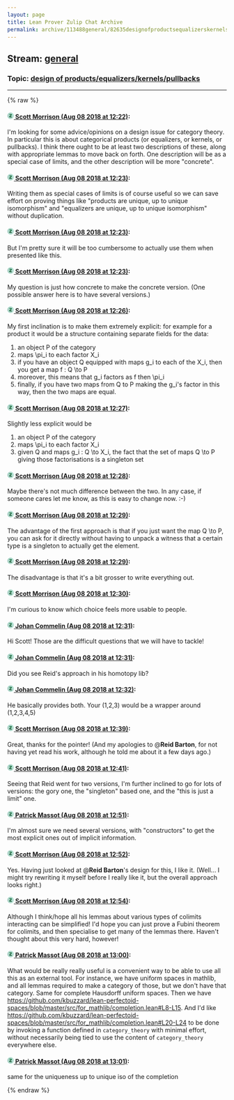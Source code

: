 ```yaml
---
layout: page
title: Lean Prover Zulip Chat Archive 
permalink: archive/113488general/82635designofproductsequalizerskernelspullbacks.html
---
```


## Stream: [general](index.html)
### Topic: [design of products/equalizers/kernels/pullbacks](82635designofproductsequalizerskernelspullbacks.html)

---


{% raw %}
#### [![Click to go to Zulip](../../assets/img/zulip2.png) Scott Morrison (Aug 08 2018 at 12:22)](https://leanprover.zulipchat.com/#narrow/stream/113488-general/topic/design%20of%20products/equalizers/kernels/pullbacks/near/131099434):
I'm looking for some advice/opinions on a design issue for category theory. In particular this is about categorical products (or equalizers, or kernels, or pullbacks). I think there ought to be at least two descriptions of these, along with appropriate lemmas to move back on forth. One description will be as a special case of limits, and the other description will be more "concrete".

#### [![Click to go to Zulip](../../assets/img/zulip2.png) Scott Morrison (Aug 08 2018 at 12:23)](https://leanprover.zulipchat.com/#narrow/stream/113488-general/topic/design%20of%20products/equalizers/kernels/pullbacks/near/131099446):
Writing them as special cases of limits is of course useful so we can save effort on proving things like "products are unique, up to unique isomorphism" and "equalizers are unique, up to unique isomorphism" without duplication.

#### [![Click to go to Zulip](../../assets/img/zulip2.png) Scott Morrison (Aug 08 2018 at 12:23)](https://leanprover.zulipchat.com/#narrow/stream/113488-general/topic/design%20of%20products/equalizers/kernels/pullbacks/near/131099452):
But I'm pretty sure it will be too cumbersome to actually use them when presented like this.

#### [![Click to go to Zulip](../../assets/img/zulip2.png) Scott Morrison (Aug 08 2018 at 12:23)](https://leanprover.zulipchat.com/#narrow/stream/113488-general/topic/design%20of%20products/equalizers/kernels/pullbacks/near/131099467):
My question is just how concrete to make the concrete version. (One possible answer here is to have several versions.)

#### [![Click to go to Zulip](../../assets/img/zulip2.png) Scott Morrison (Aug 08 2018 at 12:26)](https://leanprover.zulipchat.com/#narrow/stream/113488-general/topic/design%20of%20products/equalizers/kernels/pullbacks/near/131099622):
My first inclination is to make them extremely explicit: for example for a product it would be a structure containing separate fields for the data:

1. an object P of the category
2. maps \pi_i to each factor X_i
3. if you have an object Q equipped with maps g_i to each of the X_i, then you get a map f : Q \to P
4. moreover, this means that g_i factors as f then \pi_i
5. finally, if you have two maps from Q to P making the g_i's factor in this way, then the two maps are equal.

#### [![Click to go to Zulip](../../assets/img/zulip2.png) Scott Morrison (Aug 08 2018 at 12:27)](https://leanprover.zulipchat.com/#narrow/stream/113488-general/topic/design%20of%20products/equalizers/kernels/pullbacks/near/131099652):
Slightly less explicit would be

1. an object P of the category
2. maps \pi_i to each factor X_i
3. given Q and maps g_i : Q \to X_i, the fact that the set of maps Q \to P giving those factorisations is a singleton set

#### [![Click to go to Zulip](../../assets/img/zulip2.png) Scott Morrison (Aug 08 2018 at 12:28)](https://leanprover.zulipchat.com/#narrow/stream/113488-general/topic/design%20of%20products/equalizers/kernels/pullbacks/near/131099719):
Maybe there's not much difference between the two. In any case, if someone cares let me know, as this is easy to change now. :-)

#### [![Click to go to Zulip](../../assets/img/zulip2.png) Scott Morrison (Aug 08 2018 at 12:29)](https://leanprover.zulipchat.com/#narrow/stream/113488-general/topic/design%20of%20products/equalizers/kernels/pullbacks/near/131099743):
The advantage of the first approach is that if you just want the map Q \to P, you can ask for it directly without having to unpack a witness that a certain type is a singleton to actually get the element.

#### [![Click to go to Zulip](../../assets/img/zulip2.png) Scott Morrison (Aug 08 2018 at 12:29)](https://leanprover.zulipchat.com/#narrow/stream/113488-general/topic/design%20of%20products/equalizers/kernels/pullbacks/near/131099746):
The disadvantage is that it's a bit grosser to write everything out.

#### [![Click to go to Zulip](../../assets/img/zulip2.png) Scott Morrison (Aug 08 2018 at 12:30)](https://leanprover.zulipchat.com/#narrow/stream/113488-general/topic/design%20of%20products/equalizers/kernels/pullbacks/near/131099795):
I'm curious to know which choice feels more usable to people.

#### [![Click to go to Zulip](../../assets/img/zulip2.png) Johan Commelin (Aug 08 2018 at 12:31)](https://leanprover.zulipchat.com/#narrow/stream/113488-general/topic/design%20of%20products/equalizers/kernels/pullbacks/near/131099814):
Hi Scott! Those are the difficult questions that we will have to tackle!

#### [![Click to go to Zulip](../../assets/img/zulip2.png) Johan Commelin (Aug 08 2018 at 12:31)](https://leanprover.zulipchat.com/#narrow/stream/113488-general/topic/design%20of%20products/equalizers/kernels/pullbacks/near/131099816):
Did you see Reid's approach in his homotopy lib?

#### [![Click to go to Zulip](../../assets/img/zulip2.png) Johan Commelin (Aug 08 2018 at 12:32)](https://leanprover.zulipchat.com/#narrow/stream/113488-general/topic/design%20of%20products/equalizers/kernels/pullbacks/near/131099858):
He basically provides both. Your (1,2,3) would be a wrapper around (1,2,3,4,5)

#### [![Click to go to Zulip](../../assets/img/zulip2.png) Scott Morrison (Aug 08 2018 at 12:39)](https://leanprover.zulipchat.com/#narrow/stream/113488-general/topic/design%20of%20products/equalizers/kernels/pullbacks/near/131100108):
Great, thanks for the pointer! (And my apologies to @**Reid Barton**, for not having yet read his work, although he told me about it a few days ago.)

#### [![Click to go to Zulip](../../assets/img/zulip2.png) Scott Morrison (Aug 08 2018 at 12:41)](https://leanprover.zulipchat.com/#narrow/stream/113488-general/topic/design%20of%20products/equalizers/kernels/pullbacks/near/131100185):
Seeing that Reid went for two versions, I'm further inclined to go for lots of versions: the gory one, the "singleton" based one, and the "this is just a limit" one.

#### [![Click to go to Zulip](../../assets/img/zulip2.png) Patrick Massot (Aug 08 2018 at 12:51)](https://leanprover.zulipchat.com/#narrow/stream/113488-general/topic/design%20of%20products/equalizers/kernels/pullbacks/near/131100527):
I'm almost sure we need several versions, with "constructors" to get the most explicit ones out of implicit information.

#### [![Click to go to Zulip](../../assets/img/zulip2.png) Scott Morrison (Aug 08 2018 at 12:52)](https://leanprover.zulipchat.com/#narrow/stream/113488-general/topic/design%20of%20products/equalizers/kernels/pullbacks/near/131100582):
Yes. Having just looked at @**Reid Barton**'s design for this, I like it. (Well... I might try rewriting it myself before I really like it, but the overall approach looks right.)

#### [![Click to go to Zulip](../../assets/img/zulip2.png) Scott Morrison (Aug 08 2018 at 12:54)](https://leanprover.zulipchat.com/#narrow/stream/113488-general/topic/design%20of%20products/equalizers/kernels/pullbacks/near/131100638):
Although I think/hope all his lemmas about various types of colimits interacting can be simplified! I'd hope you can just prove a Fubini theorem for colimits, and then specialise to get many of the lemmas there. Haven't thought about this very hard, however!

#### [![Click to go to Zulip](../../assets/img/zulip2.png) Patrick Massot (Aug 08 2018 at 13:00)](https://leanprover.zulipchat.com/#narrow/stream/113488-general/topic/design%20of%20products/equalizers/kernels/pullbacks/near/131100815):
What would be really really useful is a convenient way to be able to use all this as an external tool. For instance, we have uniform spaces in mathlib, and all lemmas required to make a category of those, but we don't have that category. Same for complete Hausdorff uniform spaces. Then we have https://github.com/kbuzzard/lean-perfectoid-spaces/blob/master/src/for_mathlib/completion.lean#L8-L15. And I'd like https://github.com/kbuzzard/lean-perfectoid-spaces/blob/master/src/for_mathlib/completion.lean#L20-L24 to be done by invoking a function defined in `category_theory` with minimal effort, without necessarily being tied to use the content of `category_theory` everywhere else.

#### [![Click to go to Zulip](../../assets/img/zulip2.png) Patrick Massot (Aug 08 2018 at 13:01)](https://leanprover.zulipchat.com/#narrow/stream/113488-general/topic/design%20of%20products/equalizers/kernels/pullbacks/near/131100843):
same for the uniqueness up to unique iso of the completion


{% endraw %}
